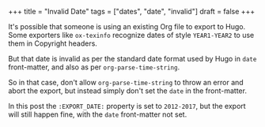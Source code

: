 +++
title = "Invalid Date"
tags = ["dates", "date", "invalid"]
draft = false
+++

It's possible that someone is using an existing Org file to export to
Hugo. Some exporters like `ox-texinfo` recognize dates of style
`YEAR1-YEAR2` to use them in Copyright headers.

But that date is invalid as per the standard date format used by Hugo
in `date` front-matter, and also as per `org-parse-time-string`.

So in that case, don't allow `org-parse-time-string` to throw an error
and abort the export, but instead simply don't set the `date` in the
front-matter.

In this post the `:EXPORT_DATE:` property is set to `2012-2017`, but
the export will still happen fine, with the `date` front-matter not
set.
